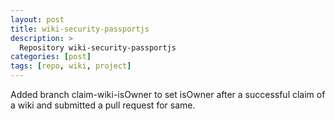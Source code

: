 ```yaml
---
layout: post
title: wiki-security-passportjs
description: >
  Repository wiki-security-passportjs
categories: [post]
tags: [repo, wiki, project]
---
```

Added branch claim-wiki-isOwner to set isOwner after a successful claim of
a wiki and submitted a pull request for same.
